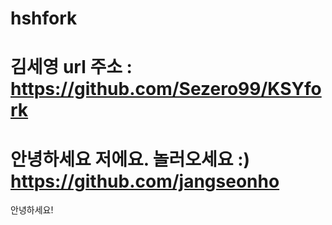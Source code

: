# hshfork

# 김세영 url 주소 : https://github.com/Sezero99/KSYfork

# 안녕하세요 저에요. 놀러오세요 :) https://github.com/jangseonho



안녕하세요!

